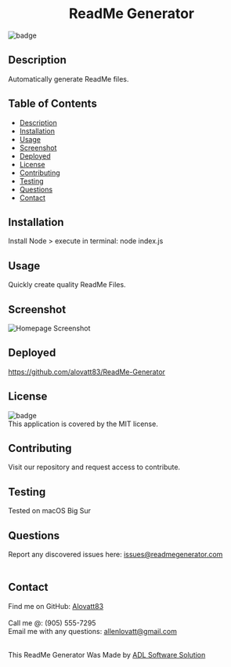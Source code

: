 
<h1 align="center">ReadMe Generator</h1>
  
![badge](https://img.shields.io/badge/license-MIT-orange)<br />

## Description
Automatically generate ReadMe files.

## Table of Contents
- [Description](#description)
- [Installation](#installation)
- [Usage](#usage)
- [Screenshot](#screenshot)
- [Deployed](#deployed)
- [License](#license)
- [Contributing](#contributing)
- [Testing](#testing)
- [Questions](#questions)
- [Contact](#contact)

## Installation
Install Node > execute in terminal: node index.js

## Usage
Quickly create quality ReadMe Files.

## Screenshot
![Homepage Screenshot](https://alovatt83.github.io/ReadMe-Generator/assets/images/screenshot.png)


## Deployed
https://github.com/alovatt83/ReadMe-Generator 

## License
![badge](https://img.shields.io/badge/license-MIT-orange)
<br />
This application is covered by the MIT license. 

## Contributing
Visit our repository and request access to contribute.

## Testing
Tested on macOS Big Sur

## Questions
Report any discovered issues here: issues@readmegenerator.com<br />
<br />

## Contact
Find me on GitHub: [Alovatt83](https://github.com/Alovatt83)<br />
<br />
Call me @: (905) 555-7295
<br />
Email me with any questions: allenlovatt@gmail.com<br /><br />

This ReadMe Generator Was Made by [ADL Software Solution](https://github.com/alovatt83/ReadMe-Generator)
    
